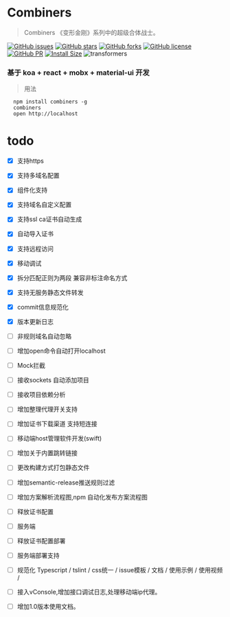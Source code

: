 # Combiners

> Combiners 《变形金刚》系列中的超级合体战士。

[![GitHub issues](https://img.shields.io/github/issues/abnerCrack/combiners.svg?longCache=true&style=flat-square)](https://github.com/abnerCrack/combiners/issues)
[![GitHub stars](https://img.shields.io/github/stars/abnerCrack/combiners.svg?longCache=true&style=flat-square)](https://github.com/abnerCrack/combiners/)
[![GitHub forks](https://img.shields.io/github/forks/abnerCrack/combiners.svg?longCache=true&style=flat-square)](https://github.com/abnerCrack/combiners/forks)
[![GitHub license](https://img.shields.io/github/license/abnerCrack/combiners.svg?longCache=true&style=flat-square)](https://github.com/abnerCrack/combiners/license)
[![GitHub PR](https://img.shields.io/badge/pr-welcome-ff69b4.svg?longCache=true&style=flat-square)](https://github.com/abnerCrack/combiners/pulls)
[![Install Size](https://img.shields.io/badge/size-guess-orange.svg?longCache=true&style=flat-square)](https://packagephobia.now.sh/result?p=combiners)
![transformers](https://raw.githubusercontent.com/abnerCrack/combiners/master/docs/transformers.jpg)

### 基于 koa + react + mobx + material-ui 开发

> 用法

````
  npm install combiners -g
  combiners  
  open http://localhost
````

# todo 

- [X] 支持https 
- [X] 支持多域名配置
- [X] 组件化支持
- [X] 支持域名自定义配置
- [X] 支持ssl ca证书自动生成
- [X] 自动导入证书
- [X] 支持远程访问
- [X] 移动调试
- [X] 拆分匹配正则为两段 兼容非标注命名方式
- [X] 支持无服务静态文件转发
- [X] commit信息规范化 
- [X] 版本更新日志
- [ ] 非规则域名自动忽略
- [ ] 增加open命令自动打开localhost
- [ ] Mock拦截
- [ ] 接收sockets 自动添加项目
- [ ] 接收项目依赖分析
- [ ] 增加整理代理开关支持
- [ ] 增加证书下载渠道 支持短连接
- [ ] 移动端host管理软件开发(swift)
- [ ] 增加关于内置跳转链接
- [ ] 更改构建方式打包静态文件
- [ ] 增加semantic-release推送规则过滤
- [ ] 增加方案解析流程图,npm 自动化发布方案流程图
- [ ] 释放证书配置
- [ ] 服务端 
- [ ] 释放证书配置部署
- [ ] 服务端部署支持
- [ ] 规范化 Typescript / tslint / css统一 / issue模板 / 文档 / 使用示例 / 使用视频 / 
- [ ] 接入vConsole,增加接口调试日志,处理移动端ip代理。
- [ ] 增加1.0版本使用文档。






